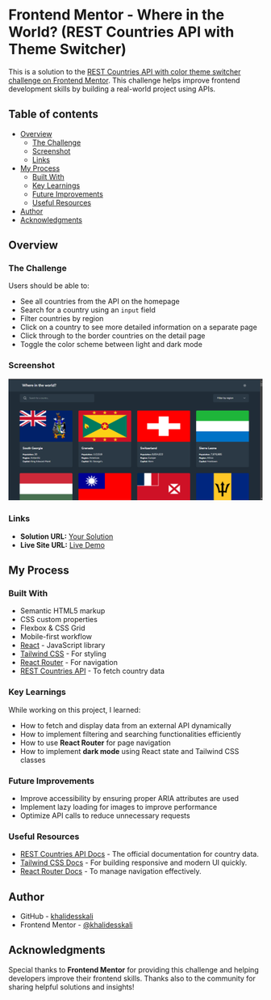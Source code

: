 # Frontend Mentor - Where in the World? (REST Countries API with Theme Switcher)

This is a solution to the [REST Countries API with color theme switcher challenge on Frontend Mentor](https://www.frontendmentor.io/challenges/rest-countries-api-with-color-theme-switcher-5cacc469fec04111f7b848ca). This challenge helps improve frontend development skills by building a real-world project using APIs.

## Table of contents

- [Overview](#overview)
  - [The Challenge](#the-challenge)
  - [Screenshot](#screenshot)
  - [Links](#links)
- [My Process](#my-process)
  - [Built With](#built-with)
  - [Key Learnings](#key-learnings)
  - [Future Improvements](#future-improvements)
  - [Useful Resources](#useful-resources)
- [Author](#author)
- [Acknowledgments](#acknowledgments)

## Overview

### The Challenge

Users should be able to:

- See all countries from the API on the homepage
- Search for a country using an `input` field
- Filter countries by region
- Click on a country to see more detailed information on a separate page
- Click through to the border countries on the detail page
- Toggle the color scheme between light and dark mode

### Screenshot

![Project Screenshot](./src/assets/Screenshot%202025-03-26%20133735.png)

### Links

- **Solution URL:** [Your Solution](https://your-solution-url.com)
- **Live Site URL:** [Live Demo](https://where-in-the-world-mv2h03vll-khalids-projects-ec6089f3.vercel.app/)

## My Process

### Built With

- Semantic HTML5 markup
- CSS custom properties
- Flexbox & CSS Grid
- Mobile-first workflow
- [React](https://reactjs.org/) - JavaScript library
- [Tailwind CSS](https://tailwindcss.com/) - For styling
- [React Router](https://reactrouter.com/) - For navigation
- [REST Countries API](https://restcountries.com/) - To fetch country data

### Key Learnings

While working on this project, I learned:

- How to fetch and display data from an external API dynamically
- How to implement filtering and searching functionalities efficiently
- How to use **React Router** for page navigation
- How to implement **dark mode** using React state and Tailwind CSS classes

### Future Improvements

- Improve accessibility by ensuring proper ARIA attributes are used
- Implement lazy loading for images to improve performance
- Optimize API calls to reduce unnecessary requests

### Useful Resources

- [REST Countries API Docs](https://restcountries.com/) - The official documentation for country data.
- [Tailwind CSS Docs](https://tailwindcss.com/docs) - For building responsive and modern UI quickly.
- [React Router Docs](https://reactrouter.com/en/main) - To manage navigation effectively.

## Author

- GitHub - [khalidesskali](https://github.com/khalidesskali)
- Frontend Mentor - [@khalidesskali](https://www.frontendmentor.io/profile/khalidesskali)

## Acknowledgments

Special thanks to **Frontend Mentor** for providing this challenge and helping developers improve their frontend skills. Thanks also to the community for sharing helpful solutions and insights!
